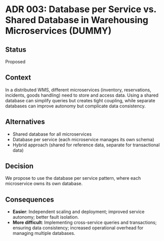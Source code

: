 # ADR 003: Database per Service vs. Shared Database in Warehousing Microservices (DUMMY)

## Status

Proposed

## Context

In a distributed WMS, different microservices (inventory, reservations, incidents, goods handling) need to store and access data. Using a shared database can simplify queries but creates tight coupling, while separate databases can improve autonomy but complicate data consistency.

## Alternatives

- Shared database for all microservices
- Database per service (each microservice manages its own schema)
- Hybrid approach (shared for reference data, separate for transactional data)

## Decision

We propose to use the database per service pattern, where each microservice owns its own database.

## Consequences

- **Easier**: Independent scaling and deployment; improved service autonomy; better fault isolation.
- **More difficult**: Implementing cross-service queries and transactions; ensuring data consistency; increased operational overhead for managing multiple databases.
